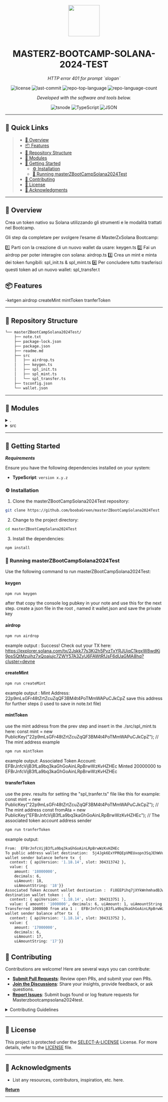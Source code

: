 <p align="center">
  <img src="https://cdn-icons-png.flaticon.com/512/6295/6295417.png" width="100" />
</p>
<p align="center">
    <h1 align="center">MASTERZ-BOOTCAMP-SOLANA-2024-TEST</h1>
</p>
<p align="center">
    <em>HTTP error 401 for prompt `slogan`</em>
</p>
<p align="center">
	<img src="https://img.shields.io/github/license/boobaGreen/masterZBootCampSolana2024Test?style=flat&color=0080ff" alt="license">
	<img src="https://img.shields.io/github/last-commit/boobaGreen/masterZBootCampSolana2024Test?style=flat&logo=git&logoColor=white&color=0080ff" alt="last-commit">
	<img src="https://img.shields.io/github/languages/top/boobaGreen/masterZBootCampSolana2024Test?style=flat&color=0080ff" alt="repo-top-language">
	<img src="https://img.shields.io/github/languages/count/boobaGreen/masterZBootCampSolana2024Test?style=flat&color=0080ff" alt="repo-language-count">
<p>
<p align="center">
		<em>Developed with the software and tools below.</em>
</p>
<p align="center">
	<img src="https://img.shields.io/badge/tsnode-3178C6.svg?style=flat&logo=ts-node&logoColor=white" alt="tsnode">
	<img src="https://img.shields.io/badge/TypeScript-3178C6.svg?style=flat&logo=TypeScript&logoColor=white" alt="TypeScript">
	<img src="https://img.shields.io/badge/JSON-000000.svg?style=flat&logo=JSON&logoColor=white" alt="JSON">
</p>
<hr>

## 🔗 Quick Links

> - [📍 Overview](#-overview)
> - [📦 Features](#-features)
> - [📂 Repository Structure](#-repository-structure)
> - [🧩 Modules](#-modules)
> - [🚀 Getting Started](#-getting-started)
>   - [⚙️ Installation](#️-installation)
>   - [🤖 Running masterZBootCampSolana2024Test](#-running-masterZBootCampSolana2024Test)
> - [🤝 Contributing](#-contributing)
> - [📄 License](#-license)
> - [👏 Acknowledgments](#-acknowledgments)

---

## 📍 Overview

Crea un token nativo su Solana utilizzando gli strumenti e le modalità trattati nel Bootcamp.

Gli step da completare per svolgere l’esame di MasterZxSolana Bootcamp:

1️⃣ Parti con la creazione di un nuovo wallet da usare: keygen.ts
2️⃣ Fai un airdrop per poter interagire con solana: airdrop.ts
3️⃣ Crea un mint e minta dei token fungibili: spl_init.ts & spl_mint.ts
4️⃣ Per concludere tutto trasferisci questi token ad un nuovo wallet: spl_transfer.t

## 📦 Features

-ketgen
airdrop
createMint
mintToken
tranferToken

---

## 📂 Repository Structure

```sh
└── masterZBootCampSolana2024Test/
    ├── note.txt
    ├── package-lock.json
    ├── package.json
    ├── readme.md
    ├── src
    │   ├── airdrop.ts
    │   ├── keygen.ts
    │   ├── spl_init.ts
    │   ├── spl_mint.ts
    │   └── spl_transfer.ts
    ├── tsconfig.json
    └── wallet.json
```

---

## 🧩 Modules

<details closed><summary>.</summary>

| File                                                                                                           | Summary                                   |
| -------------------------------------------------------------------------------------------------------------- | ----------------------------------------- |
| [wallet.json](https://github.com/boobaGreen/masterZBootCampSolana2024Test/blob/master/wallet.json)             | privatekey only for test de and exapmplre |
| [tsconfig.json](https://github.com/boobaGreen/masterZBootCampSolana2024Test/blob/master/tsconfig.json)         | config x ts                               |
| [note.txt](https://github.com/boobaGreen/masterZBootCampSolana2024Test/blob/master/note.txt)                   | note                                      |
| [package.json](https://github.com/boobaGreen/masterZBootCampSolana2024Test/blob/master/package.json)           | package.json                              |
| [package-lock.json](https://github.com/boobaGreen/masterZBootCampSolana2024Test/blob/master/package-lock.json) | lock                                      |

</details>

<details closed><summary>src</summary>

| File                                                                                                           | Summary               |
| -------------------------------------------------------------------------------------------------------------- | --------------------- |
| [keygen.ts](https://github.com/boobaGreen/masterZBootCampSolana2024Test/blob/master/src/keygen.ts)             | `src/keygen.ts`       |
| [airdrop.ts](https://github.com/boobaGreen/masterZBootCampSolana2024Test/blob/master/src/airdrop.ts)           | `src/airdrop.ts`      |
| [spl_transfer.ts](https://github.com/boobaGreen/masterZBootCampSolana2024Test/blob/master/src/spl_transfer.ts) | `src/spl_transfer.ts` |
| [spl_mint.ts](https://github.com/boobaGreen/masterZBootCampSolana2024Test/blob/master/src/spl_mint.ts)         | `src/spl_mint.ts`     |
| [spl_init.ts](https://github.com/boobaGreen/masterZBootCampSolana2024Test/blob/master/src/spl_init.ts)         | `src/spl_init.ts`     |

</details>

---

## 🚀 Getting Started

**_Requirements_**

Ensure you have the following dependencies installed on your system:

- **TypeScript**: `version x.y.z`

### ⚙️ Installation

1. Clone the masterZBootCampSolana2024Test repository:

```sh
git clone https://github.com/boobaGreen/masterZBootCampSolana2024Test
```

2. Change to the project directory:

```sh
cd masterZBootCampSolana2024Test
```

3. Install the dependencies:

```sh
npm install
```

### 🤖 Running masterZBootCampSolana2024Test

Use the following command to run masterZBootCampSolana2024Test:

#### keygen

```sh
npm run keygen
```

after that copy the console log pubkey in your note and use this for the next step.
create a json file in the root , named it wallet.json and save the private key

#### airdrop

```sh
npm run airdrop
```

example output : Success! Check out your TX here: https://explorer.solana.com/tx/2Jskk77s3Ki2h5PvzTxYRJUiqC1kgxW8wdKj9psSQtMzuihz7xQoaiujc7ZWY57A3ZyU6FAWtRfJsF6dUaGMA8hq?cluster=devne

#### createMint

```sh
npm run createMint
```

example output : Mint Address: 22p9mLsGFr48tZrtZcuZqQF3BM4t4PoTMmWAPuCJkCpZ
save this address for further steps (i used to save in note.txt file)

#### mintToken

use the mint address from the prev step and insert in the ./src/spl_mint.ts here:
const mint = new PublicKey("22p9mLsGFr48tZrtZcuZqQF3BM4t4PoTMmWAPuCJkCpZ"); // The mint address example

```sh
npm run mintToken
```

example output:
Associated Token Account: EFBrJnfcVijB3fLa9bq3kaGhGoAinLRpBrwWzKvHZHEc
Minted 20000000 to EFBrJnfcVijB3fLa9bq3kaGhGoAinLRpBrwWzKvHZHEc

#### transferToken

use the prev. results for setting the "spl_tranfer.ts" file like this for example:
const mint = new PublicKey("22p9mLsGFr48tZrtZcuZqQF3BM4t4PoTMmWAPuCJkCpZ"); // The mint address
const fromAta = new PublicKey("EFBrJnfcVijB3fLa9bq3kaGhGoAinLRpBrwWzKvHZHEc"); // The associated token account address sender

```sh
npm run tranferToken
```

example output:

```sh
From:  EFBrJnfcVijB3fLa9bq3kaGhGoAinLRpBrwWzKvHZHEc
To public address wallet destination:  5j4Jgk6ExYPRQEpVMEUxopn3SqJEhWVutHm4mofNcJCk
wallet sender balance before tx  {
  context: { apiVersion: '1.18.14', slot: 304313742 },
  value: {
    amount: '18000000',
    decimals: 6,
    uiAmount: 18,
    uiAmountString: '18'}}
Associated Token Account wallet destination :  Fi8EEPihq7jXYkWnhmhadBJwWBdRZ8un6PVmiDVHaxHc
destination wallet token :  {
  context: { apiVersion: '1.18.14', slot: 304313751 },
  value: { amount: '1000000', decimals: 6, uiAmount: 1, uiAmountString: '1' }}
Transferred 1000000 from ata 1 :  EFBrJnfcVijB3fLa9bq3kaGhGoAinLRpBrwWzKvHZHEc to ata 2 Fi8EEPihq7jXYkWnhmhadBJwWBdRZ8un6PVmiDVHaxHc
wallet sender balance after tx  {
  context: { apiVersion: '1.18.14', slot: 304313752 },
  value: {
    amount: '17000000',
    decimals: 6,
    uiAmount: 17,
    uiAmountString: '17'}}
```

## 🤝 Contributing

Contributions are welcome! Here are several ways you can contribute:

- **[Submit Pull Requests](https://github.com/boobaGreen/masterZBootCampSolana2024Test/blob/main/CONTRIBUTING.md)**: Review open PRs, and submit your own PRs.
- **[Join the Discussions](https://github.com/boobaGreen/masterZBootCampSolana2024Test/discussions)**: Share your insights, provide feedback, or ask questions.
- **[Report Issues](https://github.com/boobaGreen/masterZBootCampSolana2024Test/issues)**: Submit bugs found or log feature requests for Masterzbootcampsolana2024test.

<details closed>
    <summary>Contributing Guidelines</summary>

1. **Fork the Repository**: Start by forking the project repository to your GitHub account.
2. **Clone Locally**: Clone the forked repository to your local machine using a Git client.
   ```sh
   git clone https://github.com/boobaGreen/masterZBootCampSolana2024Test
   ```
3. **Create a New Branch**: Always work on a new branch, giving it a descriptive name.
   ```sh
   git checkout -b new-feature-x
   ```
4. **Make Your Changes**: Develop and test your changes locally.
5. **Commit Your Changes**: Commit with a clear message describing your updates.
   ```sh
   git commit -m 'Implemented new feature x.'
   ```
6. **Push to GitHub**: Push the changes to your forked repository.
   ```sh
   git push origin new-feature-x
   ```
7. **Submit a Pull Request**: Create a PR against the original project repository. Clearly describe the changes and their motivations.

Once your PR is reviewed and approved, it will be merged into the main branch.

</details>

---

## 📄 License

This project is protected under the [SELECT-A-LICENSE](https://choosealicense.com/licenses) License. For more details, refer to the [LICENSE](https://choosealicense.com/licenses/) file.

---

## 👏 Acknowledgments

- List any resources, contributors, inspiration, etc. here.

[**Return**](#-quick-links)

---
